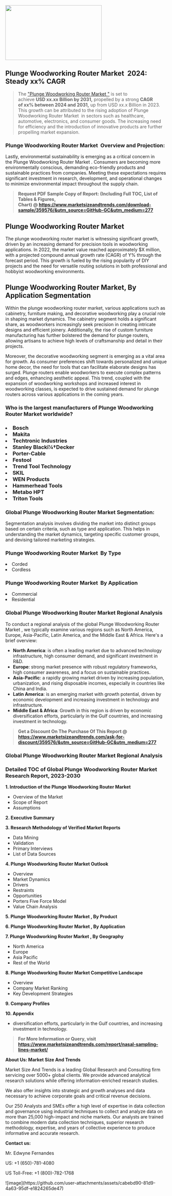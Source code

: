 <p><img class="alignnone size-medium wp-image-20088" src="https://ffe5etoiles.com/wp-content/uploads/2024/12/MST1-300x171.png" alt="" width="300" height="171" /></p><h2 id="ember46" class="ember-view reader-text-block__heading-2">Plunge Woodworking Router Market &nbsp;2024: Steady&nbsp;xx% CAGR</h2><blockquote id="ember47" class="ember-view reader-text-block__blockquote">The&nbsp;<a class="app-aware-link " href="https://www.marketsizeandtrends.com/download-sample/359576/&utm_source=GitHub-GC&utm_medium=277" target="_blank" data-test-app-aware-link="">"Plunge Woodworking Router Market "</a>&nbsp;is set to achieve&nbsp;<strong>USD&nbsp;xx.xx&nbsp;Billion by 2031,</strong>&nbsp;propelled by a strong&nbsp;<strong>CAGR of&nbsp;xx% between 2024 and 2031,</strong>&nbsp;up from USD xx.x Billion in 2023. This growth can be attributed to the rising adoption of&nbsp;Plunge Woodworking Router Market &nbsp;in sectors such as healthcare, automotive, electronics, and consumer goods. The increasing need for efficiency and the introduction of innovative products are further propelling market expansion.</blockquote><h3 id="ember48" class="ember-view reader-text-block__heading-3">Plunge Woodworking Router Market &nbsp;Overview and Projection:</h3><p id="ember49" class="ember-view reader-text-block__paragraph">Lastly, environmental sustainability is emerging as a critical concern in the&nbsp;Plunge Woodworking Router Market . Consumers are becoming more environmentally conscious, demanding eco-friendly products and sustainable practices from companies. Meeting these expectations requires significant investment in research, development, and operational changes to minimize environmental impact throughout the supply chain.</p><blockquote id="ember50" class="ember-view reader-text-block__blockquote"><strong>Request PDF Sample Copy of Report: (Including Full TOC, List of Tables &amp; Figures, Chart)&nbsp;@&nbsp;<strong><a href="https://www.marketsizeandtrends.com/download-sample/359576/&utm_source=GitHub-GC&utm_medium=277" target="_blank">https://www.marketsizeandtrends.com/download-sample/359576/&utm_source=GitHub-GC&utm_medium=277</a></strong></strong></blockquote><h3 class=""> <h2>Plunge Woodworking Router Market</h2><p>The plunge woodworking router market is witnessing significant growth, driven by an increasing demand for precision tools in woodworking applications. In 2022, the market value reached approximately $X million, with a projected compound annual growth rate (CAGR) of Y% through the forecast period. This growth is fueled by the rising popularity of DIY projects and the need for versatile routing solutions in both professional and hobbyist woodworking environments.</p><h2>Plunge Woodworking Router Market, By Application Segmentation</h2><p>Within the plunge woodworking router market, various applications such as cabinetry, furniture making, and decorative woodworking play a crucial role in shaping market dynamics. The cabinetry segment holds a significant share, as woodworkers increasingly seek precision in creating intricate designs and efficient joinery. Additionally, the rise of custom furniture manufacturing has further bolstered the demand for plunge routers, allowing artisans to achieve high levels of craftsmanship and detail in their projects.</p><p>Moreover, the decorative woodworking segment is emerging as a vital area for growth. As consumer preferences shift towards personalized and unique home decor, the need for tools that can facilitate elaborate designs has surged. Plunge routers enable woodworkers to execute complex patterns and edges, enhancing aesthetic appeal. This trend, coupled with the expansion of woodworking workshops and increased interest in woodworking classes, is expected to drive sustained demand for plunge routers across various applications in the coming years.</p></h3><h3 id="" class="">Who is the largest manufacturers of&nbsp;Plunge Woodworking Router Market  worldwide?</h3><h3 class=""></Li><Li>Bosch</Li><Li> Makita</Li><Li> Techtronic Industries</Li><Li> Stanley Blackï¼†Decker</Li><Li> Porter-Cable</Li><Li> Festool</Li><Li> Trend Tool Technology</Li><Li> SKIL</Li><Li> WEN Products</Li><Li> Hammerhead Tools</Li><Li> Metabo HPT</Li><Li> Triton Tools</h3><h3 id="ember53" class="ember-view reader-text-block__heading-3">Global&nbsp;Plunge Woodworking Router Market  Segmentation:</h3><p id="ember54" class="ember-view reader-text-block__paragraph">Segmentation analysis involves dividing the market into distinct groups based on certain criteria, such as type and application. This helps in understanding the market dynamics, targeting specific customer groups, and devising tailored marketing strategies.</p><h3 id="" class="">Plunge Woodworking Router Market &nbsp;By Type</h3><p></Li><Li>Corded</Li><Li> Cordless</p><h3 id="" class="">Plunge Woodworking Router Market &nbsp;By Application</h3><p class=""></Li><Li>Commercial</Li><Li> Residential</p><h3 id="ember62" class="ember-view reader-text-block__heading-3">Global Plunge Woodworking Router Market  Regional Analysis</h3><p id="ember63" class="ember-view reader-text-block__paragraph">To conduct a regional analysis of the global Plunge Woodworking Router Market , we typically examine various regions such as North America, Europe, Asia-Pacific, Latin America, and the Middle East &amp; Africa. Here's a brief overview:</p><ul><li><strong>North America</strong>: is often a leading market due to advanced technology infrastructure, high consumer demand, and significant investment in R&amp;D.</li><li><strong>Europe</strong>: strong market presence with robust regulatory frameworks, high consumer awareness, and a focus on sustainable practices.</li><li><strong>Asia-Pacific</strong>: a rapidly growing market driven by increasing population, urbanization, and rising disposable incomes, especially in countries like China and India.</li><li><strong>Latin America</strong>: is an emerging market with growth potential, driven by economic development and increasing investment in technology and infrastructure.</li><li><strong>Middle East &amp; Africa</strong>: Growth in this region is driven by economic diversification efforts, particularly in the Gulf countries, and increasing investment in technology.</li></ul><blockquote id="ember61" class="ember-view reader-text-block__blockquote"><strong>Get a Discount On The Purchase Of This Report @ <strong><a href="https://html-cleaner.com/" target="">https://www.marketsizeandtrends.com/ask-for-discount/359576/&utm_source=GitHub-GC&utm_medium=277</a></strong></strong></blockquote><h3 id="ember62" class="ember-view reader-text-block__heading-3">Global Plunge Woodworking Router Market  Regional Analysis</h3><h3 id="" class="">Detailed TOC of Global Plunge Woodworking Router Market  Research Report, 2023-2030</h3><p id="" class=""><strong>1. Introduction of the Plunge Woodworking Router Market </strong></p><ul><li>Overview of the Market</li><li>Scope of Report</li><li>Assumptions</li></ul><p id="" class=""><strong>2. Executive Summary</strong></p><p id="" class=""><strong>3. Research Methodology of Verified Market Reports</strong></p><ul><li>Data Mining</li><li>Validation</li><li>Primary Interviews</li><li>List of Data Sources</li></ul><p id="" class=""><strong>4. Plunge Woodworking Router Market  Outlook</strong></p><ul><li>Overview</li><li>Market Dynamics</li><li>Drivers</li><li>Restraints</li><li>Opportunities</li><li>Porters Five Force Model</li><li>Value Chain Analysis</li></ul><p id="" class=""><strong>5. Plunge Woodworking Router Market , By Product</strong></p><p id="" class=""><strong>6. Plunge Woodworking Router Market , By Application</strong></p><p id="" class=""><strong>7. Plunge Woodworking Router Market , By Geography</strong></p><ul><li>North America</li><li>Europe</li><li>Asia Pacific</li><li>Rest of the World</li></ul><p id="" class=""><strong>8. Plunge Woodworking Router Market  Competitive Landscape</strong></p><ul><li>Overview</li><li>Company Market Ranking</li><li>Key Development Strategies</li></ul><p id="" class=""><strong>9. Company Profiles</strong></p><p id="" class=""><strong>10. Appendix</strong></p><ul><li>diversification efforts, particularly in the Gulf countries, and increasing investment in technology.</li></ul><blockquote id="ember65" class="ember-view reader-text-block__blockquote"><strong>For More Information or Query, visit <strong><strong><a href="https://html-cleaner.com/" target="">https://www.marketsizeandtrends.com/report/nasal-sampling-lines-market/</a></strong></strong></strong></blockquote><p id="" class=""><strong>About Us: Market Size And Trends</strong></p><p id="" class="">Market Size And Trends is a leading Global Research and Consulting firm servicing over 5000+ global clients. We provide advanced analytical research solutions while offering information-enriched research studies.</p><p id="" class="">We also offer insights into strategic and growth analyses and data necessary to achieve corporate goals and critical revenue decisions.</p><p id="" class="">Our 250 Analysts and SMEs offer a high level of expertise in data collection and governance using industrial techniques to collect and analyze data on more than 25,000 high-impact and niche markets. Our analysts are trained to combine modern data collection techniques, superior research methodology, expertise, and years of collective experience to produce informative and accurate research.</p><p id="" class=""><strong>Contact us:</strong></p><p id="" class="">Mr. Edwyne Fernandes</p><p id="" class="">US: +1 (650)-781-4080</p><p id="" class="">US Toll-Free: +1 (800)-782-1768</p>
![image](https://github.com/user-attachments/assets/cabebd90-81d9-4a63-95df-e1824265de47)
